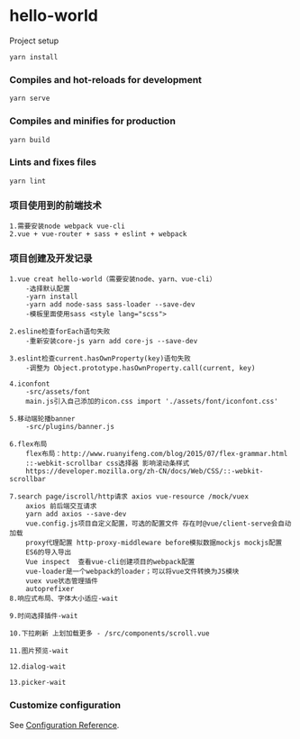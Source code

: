 # hello-world
<HEAD
移动端学习demo
=======

## Project setup
```
yarn install
```

### Compiles and hot-reloads for development
```
yarn serve
```

### Compiles and minifies for production
```
yarn build
```

### Lints and fixes files
```
yarn lint
```

### 项目使用到的前端技术
```
1.需要安装node webpack vue-cli
2.vue + vue-router + sass + eslint + webpack
```

### 项目创建及开发记录
```
1.vue creat hello-world（需要安装node、yarn、vue-cli）
    -选择默认配置
    -yarn install
    -yarn add node-sass sass-loader --save-dev
    -模板里面使用sass <style lang="scss">
    
2.esline检查forEach语句失败
    -重新安装core-js yarn add core-js --save-dev
    
3.eslint检查current.hasOwnProperty(key)语句失败
    -调整为 Object.prototype.hasOwnProperty.call(current, key)
    
4.iconfont
    -src/assets/font
    main.js引入自己添加的icon.css import './assets/font/iconfont.css'
    
5.移动端轮播banner
    -src/plugins/banner.js

6.flex布局
    flex布局：http://www.ruanyifeng.com/blog/2015/07/flex-grammar.html
    ::-webkit-scrollbar css选择器 影响滚动条样式
    https://developer.mozilla.org/zh-CN/docs/Web/CSS/::-webkit-scrollbar

7.search page/iscroll/http请求 axios vue-resource /mock/vuex
    axios 前后端交互请求
    yarn add axios --save-dev
    vue.config.js项目自定义配置，可选的配置文件 存在时@vue/client-serve会自动加载 
    proxy代理配置 http-proxy-middleware before模拟数据mockjs mockjs配置
    ES6的导入导出
    Vue inspect  查看vue-cli创建项目的webpack配置
    vue-loader是一个webpack的loader；可以将vue文件转换为JS模块
    vuex vue状态管理插件
    autoprefixer
8.响应式布局、字体大小适应-wait

9.时间选择插件-wait

10.下拉刷新 上划加载更多 - /src/components/scroll.vue

11.图片预览-wait

12.dialog-wait

13.picker-wait

```


### Customize configuration
See [Configuration Reference](https://cli.vuejs.org/config/).
